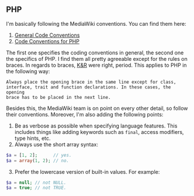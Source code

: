 
## PHP

I'm basically following the MediaWiki conventions. You can find them here:

1. [General Code Conventions](http://www.mediawiki.org/wiki/Manual:Coding_conventions)
2. [Code Conventions for PHP](http://www.mediawiki.org/wiki/Manual:Coding_conventions/PHP)

The first one specifies the coding conventions in general, the second one the
specifics of PHP. I find them all pretty agreeable except for the rules on
braces. In regards to braces, [K&R](https://en.wikipedia.org/wiki/Indent_style#K.26R_style)
were right, period. This applies to PHP in the following way:

    Always place the opening brace in the same line except for class,
    interface, trait and function declarations. In these cases, the opening
    brace has to be placed in the next line.

Besides this, the MediaWiki team is on point on every other detail, so follow
their conventions. Moreover, I'm also adding the following points:

1. Be as verbose as possible when specifying language features. This includes
things like adding keywords such as `final`, access modifiers, type hints, etc.
2. Always use the short array syntax:

```php
$a = [1, 2];      // yes.
$a = array(1, 2); // no.
```

3. Prefer the lowercase version of built-in values. For example:

```php
$a = null; // not NULL.
$a = true; // not TRUE.
```


